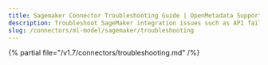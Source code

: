 ```yaml
---
title: Sagemaker Connector Troubleshooting Guide | OpenMetadata Support
description: Troubleshoot SageMaker integration issues such as API failures, metadata gaps, or IAM permission conflicts.
slug: /connectors/ml-model/sagemaker/troubleshooting
---
```


{% partial file="/v1.7/connectors/troubleshooting.md" /%}

